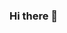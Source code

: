### Hi there 👋

<!--
**Peterstones4/Peterstones4** is a ✨ _special_ ✨ repository because its `README.md` (this file) appears on your GitHub profile.

Here are some ideas to get you started:

- 🔭 I’m currently working on CUHK
- 🌱 I’m currently learning artificial intelligence
- 👯 I’m looking to collaborate on computer vision
- 🤔 I’m looking for help with Milestone2
- 💬 Ask me about 
- 📫 How to reach me: 46838837
- 😄 Pronouns: ...
- ⚡ Fun fact: ...
-->
